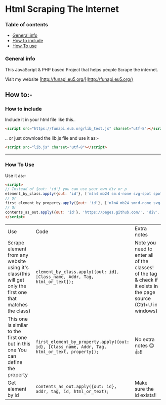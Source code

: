 # Html Scraping The Internet

### Table of contents
* [General info](#general-info)
* [How to include](#how-to-include)
* [How To use](#how-to-use)

### General info
This JavaScript & PHP based Project that helps people Scrape the internet.

Visit my website [http://funapi.eu5.org/](http://funapi.eu5.org/)

## How to:-
### How to include
Include it in your html file like this..
```html
<script src="https://funapi.eu5.org/lib_test.js" charset="utf-8"></script>
```
.. or just download the lib.js file and use it as:-
```html
<script src="lib.js" charset="utf-8"></script>
```
---
### How To Use
Use it as:-
```html
<script>
// Instead of {out: 'id'} you can use your own div or p
element_by_class.apply({out: 'id'}, ['mln4 mb24 sm:d-none svg-spot spotCookieLg', 'https://stackoverflow.com', 'svg',"html"]);
// Or
first_element_by_property.apply({out: 'id'}, ['mln4 mb24 sm:d-none svg-spot spotCookieLg', 'https://stackoverflow.com', 'svg',"html" , 'class']);
// Or
contents_as_out.apply({out: 'id'}, 'https://pages.github.com/', 'div', 'slideshow', 'html');
</script>
```

<table>
	<tr>
		<td>Use</td>
		<td>Code</td>
		<td>Extra notes</td>
	</tr>
    <tr>
        <td>Scrape element from any website using it's class(this will get only the first one that matches the class)</td>
		<td><code>element_by_class.apply({out: id}, [Class_name, Addr, Tag, html_or_text]);</code></td>
		<td>Note you need to enter all of the classes! of the tag & check if it exists in the page source (Ctrl+U in windows)</td>
    </tr>
	<tr>
        <td>This one is similar to the first one but in this one You can define the property</td>
		<td><code>first_element_by_property.apply({out: id}, [Class_name, Addr, Tag, html_or_text, property]);</code></td>
		<td>No extra notes 😊👍!!</td>
    </tr>
	<tr>
        <td>Get element by id</td>
		<td><code>contents_as_out.apply({out: id}, addr, tag, id, html_or_text);</code></td>
		<td>Make sure the id exists!!</td>
    </tr>
</table>
